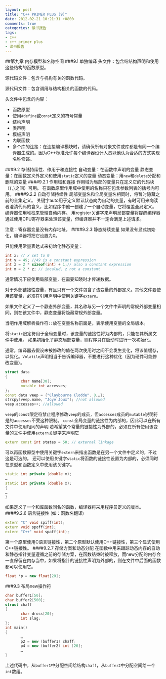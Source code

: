 ```yaml
---
layout: post
title: "C++ PRIMER PLUS (9)"
date: 2012-02-21 10:21:31 +0800
comments: true
categories: 读书报告
tags:
- c++
- c++ primer plus
- 读书报告
---
```

##第九章 内存模型和名称空间
###9.1 单独编译 
头文件：包含结结构声明和使用这些结构的函数原型。

源代码文件：包含与机构有关的函数代码。

源代码文件：包含调用与结构相关的函数的代码。

头文件中包含的内容：
- 函数原型
- 使用`#define`或`const`定义的符号常量
- 结构声明
- 类声明    
- 模板声明
- 内联函数
- 多个库的连接：在连接编译模块时，请确保所有对象文件或库都是有同一个编译器生成的。因为C++标准允许每个编译器设计人员以他认为合适的方式实现名称修饰。

###9.2 存储持续性、作用于和连接性 
自动变量：在函数中声明的变量
静态变量：在函数定义外定义和使用`static`定义的变量
动态变量：用`new`和`delete`分配和删除的变量
####9.2.1 作用域和连接 
作用域为局部的变量只在定义它的代码块（`{`,`}`之间）可用。
在函数原型作用域中使用的名称只在包含参数列表的括号内可用。
####9.2.2 自动存储持续性 
局部变量名和全局变量名相同时，将暂时隐藏之前的全集定义。
关键字auto用于定义默认状态向为自动的变量，有时可用来向读者澄清代码的含义，比如程序中他一创建了一个自动变量，它将覆盖全局定义。
编译器使用堆栈来管理自动内存。
用register关键字来声明局部变量将提醒编译器通过使用CPU寄存器来处理该变量，但编译器并不一定会满足上述请求。

注意：寄存器变量没有内存地址。
####9.2.3 静态持续变量 
如果没有显式初始化，编译器将把它设置为0。

只能使用常量表达式来初始化静态变量：
```cpp
int x; // x set to 0
int y = 49; //49 is a constant expression
int z = 2 * sizeof(int) + 1;// also a constant expression
int m = 2 * z; // incalud, z not a constant
```
通常情况下应使用局部变量，在需要知晓时才传递数据。

对于外部链接性变量，有且只有一个文件包含了该变量的外部定义。其他文件要使用该变量，必须在引用声明中使用关键字`extern`。

如果文件定义了一个静态外部变量，其名称与另一个文件中声明的常规外部变量相同，则在该文件中，静态变量将隐藏常规外部变量。

当吧作用域解析操作符`::`放在变量名称前面是，表示使用变量的全局版本。

将`static`限定符用于全局变量时，该变量的链接性将为内部的，只能在其所属文件中使用。
如果初始化了静态局部变量，则程序只在启动时进行一次初始化。

通常，编译器去假设未被修改的值在两次使用时之间不会发生变化，将该值缓存，以优化。`Volatile`声明相当于告诉编译器，不要进行这种优化（因为硬件可能修改变量）。
```cpp
struct data
{
       char name[30];
       mutable int accesses;
};
const data veep = {"Claybourne Clodde", 0,…};
strcpy(veep.name, "Joye Joux"); //not allowed
veep.accesses++; //allowed
```
`veep`的`const`限定符禁止程序修改`veep`的成员，但`accesses`成员的`mutable`说明符是的`accesses`不受这种限制。
`const`全局变量的链接性为内部的，因此可以在所有文件中使用相同的声明
若希望某个常量的链接性为外部的，必须在所有使用该变量的文件中使用`extern`关键字来声明它
```cpp
extern const int states = 50; // external linkage
```
可以再函数原型中使用关键字`extern`来指出函数是在另一个文件中定义的，不过这是可选的。
还可以使用关键字`static`将函数的链接性设置为内部的，必须同时在原型和函数定义中使用该关键字。
```cpp
static int private (double x);
…
static int private (double x);
{
…
}
```
如果定义了一个和库函数同名的函数，编译器将采用程序员定义的版本。
####9.2.6 语言链接性 (如：函数名翻译) 
```cpp
extern "C" void spiff(int);
extern void spoff(int);
extern "C++" void spaff(int);
```
第一个原型使用C语言链接性，第二个原型默认使用C++链接性，第三个显式使用C++链接性。
####9.2.7 存储方案和动态分配 
在函数中用来跟踪动态内存的自动和静态指针变量遵循之前的存储方案，在函数结束时被释放，而new分配的内存会一直保留在内存当中，如果将指针的链接性声明为外部的，则在文件中后面的函数都可以使用它。
```cpp
float *p = new float[20];
```
###9.3 布局new操作符 
```cpp
char buffer1[50];
char buffer2[500];
struct chaff
{
       char dross[20];
       int slag;
};
int main()
{
       …
       p2 = new (buffer1) chaff;
       p4 = new (buffer2) int [20];
       …
}
```
上述代码中，从`buffer1`中分配空间给结构`chaff`，从`buffer2`中分配空间给一个`int`数组。